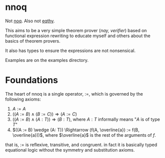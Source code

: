 # nnoq
Not [noq](https://github.com/tsoding/Noq). Also not [eqthy](https://github.com/catseye/Eqthy).

This aims to be a very simple theorem prover (_nay, verifier_) based on functional expression rewriting to educate myself and others about the basics of theorem provers.

It also has types to ensure the expressions are not nonsensical.

Examples are on the examples directory.

# Foundations
The heart of nnoq is a single operator, :=, which is governed by the following axioms:
1. $A := A$
2. $((A := B) \wedge (B := C)) \Rightarrow (A := C)$
3. $((A := B) \wedge (A: T)) \Rightarrow (B: T)$, where $A: T$ informally means "$A$ is of type $T$"
4. $((A := B) \wedge (A: T)) \Rightarrow (f(A, \overline{a}) := f(B, \overline{a}))$, where $\overline{a}$ is the rest of the arguments of $f$.

that is, := is reflexive, transitive, and congruent. in fact it is basically typed equational logic without the symmetry and substitution axioms.

